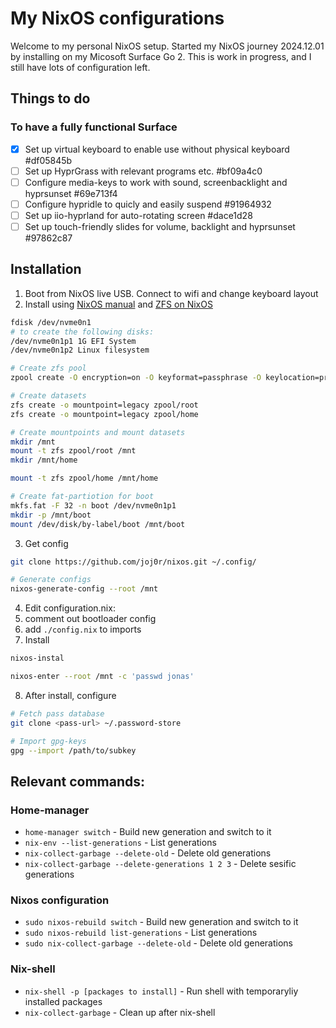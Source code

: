 # My NixOS configurations

Welcome to my personal NixOS setup. Started my NixOS journey 2024.12.01 by installing on my Micosoft Surface Go 2.
This is work in progress, and I still have lots of configuration left.

## Things to do

### To have a fully functional Surface
* [X] Set up virtual keyboard to enable use without physical keyboard  #df05845b
* [ ] Set up HyprGrass with relevant programs etc.  #bf09a4c0
* [ ] Configure media-keys to work with sound, screenbacklight and hyprsunset  #69e713f4
* [ ] Configure hypridle to quicly and easily suspend  #91964932
* [ ] Set up iio-hyprland for auto-rotating screen  #dace1d28
* [ ] Set up touch-friendly slides for volume, backlight and hyprsunset  #97862c87

## Installation
1. Boot from NixOS live USB. Connect to wifi and change keyboard layout
2. Install using [NixOS manual](https://nixos.org/manual/nixos/stable/#sec-installation-manual) and [ZFS on NixOS](https://nixos.wiki/wiki/ZFS)
```bash
fdisk /dev/nvme0n1 
# to create the following disks:
/dev/nvme0n1p1 1G EFI System
/dev/nvme0n1p2 Linux filesystem

# Create zfs pool
zpool create -O encryption=on -O keyformat=passphrase -O keylocation=prompt -O compression=lz4 -O mountpoint=none -O xattr=sa -O acltype=posixacl -o ashift=12 -o atime=off zpool /dev/nvme0n1p2

# Create datasets
zfs create -o mountpoint=legacy zpool/root
zfs create -o mountpoint=legacy zpool/home

# Create mountpoints and mount datasets
mkdir /mnt
mount -t zfs zpool/root /mnt
mkdir /mnt/home

mount -t zfs zpool/home /mnt/home

# Create fat-partiotion for boot
mkfs.fat -F 32 -n boot /dev/nvme0n1p1
mkdir -p /mnt/boot
mount /dev/disk/by-label/boot /mnt/boot
```
3. Get config
```bash
git clone https://github.com/joj0r/nixos.git ~/.config/

# Generate configs
nixos-generate-config --root /mnt
```
4. Edit configuration.nix:
  1. comment out bootloader config
  2. add `./config.nix` to imports
5. Install
```bash
nixos-instal

nixos-enter --root /mnt -c 'passwd jonas'
```
8. After install, configure
```bash
# Fetch pass database
git clone <pass-url> ~/.password-store

# Import gpg-keys
gpg --import /path/to/subkey
```

## Relevant commands:

### Home-manager
- `home-manager switch` - Build new generation and switch to it
- `nix-env --list-generations` - List generations
- `nix-collect-garbage --delete-old` - Delete old generations
- `nix-collect-garbage --delete-generations 1 2 3` - Delete sesific generations

### Nixos configuration
- `sudo nixos-rebuild switch` - Build new generation and switch to it
- `sudo nixos-rebuild list-generations` - List generations
- `sudo nix-collect-garbage --delete-old` - Delete old generations

### Nix-shell
- `nix-shell -p [packages to install]` - Run shell with temporaryliy installed packages
- `nix-collect-garbage` - Clean up after nix-shell
